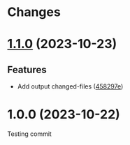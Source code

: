 # Changes

# [1.1.0](https://github.com/prantlf/bump-version-action/compare/v1.0.0...v1.1.0) (2023-10-23)

## Features

* Add output changed-files ([458297e](https://github.com/prantlf/bump-version-action/commit/458297e67ecdef6a5e8ac81892cf2920298b14b3))

# 1.0.0 (2023-10-22)

Testing commit
